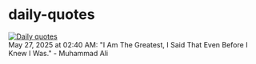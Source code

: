 # daily-quotes
[![Daily quotes](https://github.com/ceepu8/daily-quotes/actions/workflows/daily-quote.yml/badge.svg)](https://github.com/ceepu8/daily-quotes/actions/workflows/daily-quote.yml)<br/>
May 27, 2025 at 02:40 AM: "I Am The Greatest, I Said That Even Before I Knew I Was." - Muhammad Ali
